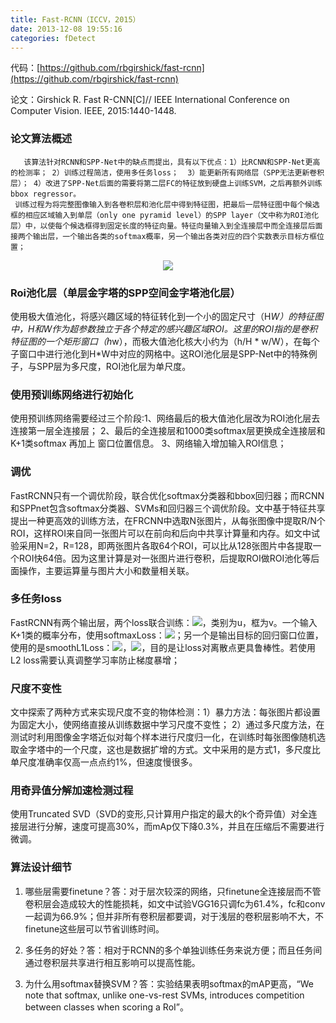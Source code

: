 ```yaml
---
title: Fast-RCNN（ICCV，2015）
date: 2013-12-08 19:55:16
categories: fDetect
---
```


<script type="text/javascript" src="http://cdn.mathjax.org/mathjax/latest/MathJax.js?config=default"></script>

代码：[https://github.com/rbgirshick/fast-rcnn](https://github.com/rbgirshick/fast-rcnn)

论文：Girshick R. Fast R-CNN[C]// IEEE International Conference on Computer Vision. IEEE, 2015:1440-1448.

### 论文算法概述

       该算法针对RCNN和SPP-Net中的缺点而提出，具有以下优点：1）比RCNN和SPP-Net更高的检测率； 2）训练过程简洁，使用多任务loss；  3）能更新所有网络层（SPP无法更新卷积层）； 4）改进了SPP-Net后面的需要将第二层FC的特征放到硬盘上训练SVM，之后再额外训练bbox regressor。
     训练过程为将完整图像输入到各卷积层和池化层中得到特征图，把最后一层特征图中每个候选框的相应区域输入到单层（only one pyramid level）的SPP layer（文中称为ROI池化层）中，以使每个候选框得到固定长度的特征向量。特征向量输入到全连接层中而全连接层后面接两个输出层，一个输出各类的softmax概率，另一个输出各类对应的四个实数表示目标方框位置；


<center><img src="{{ site.baseurl }}/images/pdDetect/frcnn1.png"></center>

### Roi池化层（单层金字塔的SPP空间金字塔池化层）

   使用极大值池化，将感兴趣区域的特征转化到一个小的固定尺寸（H*W）的特征图中，H和W作为超参数独立于各个特定的感兴趣区域ROI。这里的ROI指的是卷积特征图的一个矩形窗口（h*w），而极大值池化核大小约为（h/H * w/W），在每个子窗口中进行池化到H*W中对应的网格中。这ROI池化层是SPP-Net中的特殊例子，与SPP层为多尺度，ROI池化层为单尺度。


### 使用预训练网络进行初始化

   使用预训练网络需要经过三个阶段:1、网络最后的极大值池化层改为ROI池化层去连接第一层全连接层； 2、最后的全连接层和1000类softmax层更换成全连接层和K+1类softmax 再加上 窗口位置信息。 3、网络输入增加输入ROI信息；

### 调优

   FastRCNN只有一个调优阶段，联合优化softmax分类器和bbox回归器；而RCNN和SPPnet包含softmax分类器、SVMs和回归器三个调优阶段。文中基于特征共享提出一种更高效的训练方法，在FRCNN中选取N张图片，从每张图像中提取R/N个ROI，这样ROI来自同一张图片可以在前向和后向中共享计算量和内存。如文中试验采用N=2，R=128，即两张图片各取64个ROI，可以比从128张图片中各提取一个ROI快64倍。因为这里计算是对一张图片进行卷积，后提取ROI做ROI池化等后面操作，主要运算量与图片大小和数量相关联。


### 多任务loss

   FastRCNN有两个输出层，两个loss联合训练：<img src="http://latex.codecogs.com/gif.latex? L\left( {p,u,t^u ,v} \right) = L_{cls} (p,u) + \lambda [u \ge 1]L_{loc} (t^u ,v)"/>，类别为u，框为v。一个输入K+1类的概率分布，使用softmaxLoss：<img src="http://latex.codecogs.com/gif.latex? L_{loc}  =  - \log p_u"/>；另一个是输出目标的回归窗口位置，使用的是smoothL1Loss：<img src="http://latex.codecogs.com/gif.latex? L_{loc} (t^u ,u) = \sum\limits_{i \in \{ x,y,w,h\} } {smooth_{L1} (t_i^u ,v_i )} "/>，<img src="{{ site.baseurl }}/images/pdDetect/frcnn2.png">，目的是让loss对离散点更具鲁棒性。若使用L2 loss需要认真调整学习率防止梯度暴增；

### 尺度不变性

   文中探索了两种方式来实现尺度不变的物体检测：1）暴力方法：每张图片都设置为固定大小，使网络直接从训练数据中学习尺度不变性； 2）通过多尺度方法，在测试时利用图像金字塔近似对每个样本进行尺度归一化，在训练时每张图像随机选取金字塔中的一个尺度，这也是数据扩增的方式。文中采用的是方式1，多尺度比单尺度准确率仅高一点点约1%，但速度慢很多。


### 用奇异值分解加速检测过程

   使用Truncated SVD（SVD的变形,只计算用户指定的最大的k个奇异值）对全连接层进行分解，速度可提高30%，而mAp仅下降0.3%，并且在压缩后不需要进行微调。

### 算法设计细节

1. 哪些层需要finetune？答：对于层次较深的网络，只finetune全连接层而不管卷积层会造成较大的性能损耗，如文中试验VGG16只调fc为61.4%，fc和conv一起调为66.9%；但并非所有卷积层都要调，对于浅层的卷积层影响不大，不finetune这些层可以节省训练时间。

2. 多任务的好处？答：相对于RCNN的多个单独训练任务来说方便；而且任务间通过卷积层共享进行相互影响可以提高性能。

3. 为什么用softmax替换SVM？答：实验结果表明softmax的mAP更高，“We note that softmax, unlike one-vs-rest SVMs, introduces competition between classes when scoring a RoI”。

